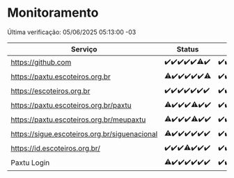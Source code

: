 # Monitoramento

Última verificação: 05/06/2025 05:13:00 -03

|Serviço|Status|Últimas 24h|
|---|---|---|
|https://github.com|<span title="2025-05-29: OK=23">✔️</span><span title="2025-05-30: OK=23">✔️</span><span title="2025-05-31: OK=23">✔️</span><span title="2025-06-01: OK=22">✔️</span><span title="2025-06-02: OK=23">✔️</span><span title="2025-06-03: OK=22, Falhas=1">⚠️</span><span title="2025-06-04: OK=7">✔️</span>|<span title="04/06/2025 05:13:00 -03 : 200">✔️</span><span title="04/06/2025 06:10:00 -03 : 200">✔️</span><span title="04/06/2025 07:10:00 -03 : 200">✔️</span><span title="04/06/2025 08:08:00 -03 : 200">✔️</span><span title="04/06/2025 09:18:00 -03 : 200">✔️</span><span title="04/06/2025 10:27:00 -03 : 200">✔️</span><span title="04/06/2025 11:08:00 -03 : 200">✔️</span><span title="04/06/2025 12:35:00 -03 : 200">✔️</span><span title="04/06/2025 13:11:00 -03 : 200">✔️</span><span title="04/06/2025 14:09:00 -03 : 200">✔️</span><span title="04/06/2025 15:13:00 -03 : 200">✔️</span><span title="04/06/2025 16:07:00 -03 : 200">✔️</span><span title="04/06/2025 17:08:00 -03 : 200">✔️</span><span title="04/06/2025 18:07:00 -03 : 200">✔️</span><span title="04/06/2025 19:08:00 -03 : 200">✔️</span><span title="04/06/2025 20:09:00 -03 : 200">✔️</span><span title="04/06/2025 21:48:00 -03 : 200">✔️</span><span title="04/06/2025 23:38:00 -03 : 200">✔️</span><span title="05/06/2025 00:40:00 -03 : 200">✔️</span><span title="05/06/2025 01:18:00 -03 : 200">✔️</span><span title="05/06/2025 02:10:00 -03 : 200">✔️</span><span title="05/06/2025 03:14:00 -03 : 200">✔️</span><span title="05/06/2025 04:10:00 -03 : 200">✔️</span><span title="05/06/2025 05:13:00 -03 : 200">✔️</span>|
|https://paxtu.escoteiros.org.br|<span title="2025-05-29: OK=22, Falhas=1">⚠️</span><span title="2025-05-30: OK=23">✔️</span><span title="2025-05-31: OK=23">✔️</span><span title="2025-06-01: OK=22">✔️</span><span title="2025-06-02: OK=23">✔️</span><span title="2025-06-03: OK=23">✔️</span><span title="2025-06-04: OK=6, Falhas=1">⚠️</span>|<span title="04/06/2025 05:13:00 -03 : 200">✔️</span><span title="04/06/2025 06:10:00 -03 : 200">✔️</span><span title="04/06/2025 07:10:00 -03 : 200">✔️</span><span title="04/06/2025 08:08:00 -03 : 200">✔️</span><span title="04/06/2025 09:18:00 -03 : 200">✔️</span><span title="04/06/2025 10:27:00 -03 : 200">✔️</span><span title="04/06/2025 11:08:00 -03 : 200">✔️</span><span title="04/06/2025 12:35:00 -03 : 200">✔️</span><span title="04/06/2025 13:11:00 -03 : 200">✔️</span><span title="04/06/2025 14:09:00 -03 : 200">✔️</span><span title="04/06/2025 15:13:00 -03 : 200">✔️</span><span title="04/06/2025 16:07:00 -03 : 200">✔️</span><span title="04/06/2025 17:08:00 -03 : 200">✔️</span><span title="04/06/2025 18:07:00 -03 : 200">✔️</span><span title="04/06/2025 19:08:00 -03 : 200">✔️</span><span title="04/06/2025 20:09:00 -03 : 200">✔️</span><span title="04/06/2025 21:48:00 -03 : 200">✔️</span><span title="04/06/2025 23:38:00 -03 : 0">❌</span><span title="05/06/2025 00:40:00 -03 : 200">✔️</span><span title="05/06/2025 01:18:00 -03 : 200">✔️</span><span title="05/06/2025 02:10:00 -03 : 200">✔️</span><span title="05/06/2025 03:14:00 -03 : 200">✔️</span><span title="05/06/2025 04:10:00 -03 : 200">✔️</span><span title="05/06/2025 05:13:00 -03 : 200">✔️</span>|
|https://escoteiros.org.br|<span title="2025-05-29: OK=23">✔️</span><span title="2025-05-30: OK=23">✔️</span><span title="2025-05-31: OK=23">✔️</span><span title="2025-06-01: OK=22">✔️</span><span title="2025-06-02: OK=23">✔️</span><span title="2025-06-03: OK=23">✔️</span><span title="2025-06-04: OK=7">✔️</span>|<span title="04/06/2025 05:13:00 -03 : 200">✔️</span><span title="04/06/2025 06:10:00 -03 : 200">✔️</span><span title="04/06/2025 07:10:00 -03 : 200">✔️</span><span title="04/06/2025 08:08:00 -03 : 200">✔️</span><span title="04/06/2025 09:18:00 -03 : 200">✔️</span><span title="04/06/2025 10:27:00 -03 : 200">✔️</span><span title="04/06/2025 11:08:00 -03 : 200">✔️</span><span title="04/06/2025 12:35:00 -03 : 200">✔️</span><span title="04/06/2025 13:11:00 -03 : 200">✔️</span><span title="04/06/2025 14:09:00 -03 : 200">✔️</span><span title="04/06/2025 15:13:00 -03 : 200">✔️</span><span title="04/06/2025 16:07:00 -03 : 200">✔️</span><span title="04/06/2025 17:08:00 -03 : 200">✔️</span><span title="04/06/2025 18:07:00 -03 : 200">✔️</span><span title="04/06/2025 19:08:00 -03 : 200">✔️</span><span title="04/06/2025 20:09:00 -03 : 200">✔️</span><span title="04/06/2025 21:48:00 -03 : 200">✔️</span><span title="04/06/2025 23:38:00 -03 : 200">✔️</span><span title="05/06/2025 00:40:00 -03 : 200">✔️</span><span title="05/06/2025 01:18:00 -03 : 200">✔️</span><span title="05/06/2025 02:10:00 -03 : 200">✔️</span><span title="05/06/2025 03:14:00 -03 : 200">✔️</span><span title="05/06/2025 04:10:00 -03 : 200">✔️</span><span title="05/06/2025 05:13:00 -03 : 200">✔️</span>|
|https://paxtu.escoteiros.org.br/paxtu|<span title="2025-05-29: OK=22, Falhas=1">⚠️</span><span title="2025-05-30: OK=23">✔️</span><span title="2025-05-31: OK=23">✔️</span><span title="2025-06-01: OK=22">✔️</span><span title="2025-06-02: OK=22, Falhas=1">⚠️</span><span title="2025-06-03: OK=23">✔️</span><span title="2025-06-04: OK=7">✔️</span>|<span title="04/06/2025 05:13:00 -03 : 200">✔️</span><span title="04/06/2025 06:10:00 -03 : 200">✔️</span><span title="04/06/2025 07:10:00 -03 : 200">✔️</span><span title="04/06/2025 08:08:00 -03 : 200">✔️</span><span title="04/06/2025 09:18:00 -03 : 200">✔️</span><span title="04/06/2025 10:27:00 -03 : 200">✔️</span><span title="04/06/2025 11:08:00 -03 : 200">✔️</span><span title="04/06/2025 12:35:00 -03 : 200">✔️</span><span title="04/06/2025 13:12:00 -03 : 200">✔️</span><span title="04/06/2025 14:09:00 -03 : 200">✔️</span><span title="04/06/2025 15:13:00 -03 : 200">✔️</span><span title="04/06/2025 16:07:00 -03 : 200">✔️</span><span title="04/06/2025 17:08:00 -03 : 200">✔️</span><span title="04/06/2025 18:07:00 -03 : 200">✔️</span><span title="04/06/2025 19:08:00 -03 : 200">✔️</span><span title="04/06/2025 20:09:00 -03 : 200">✔️</span><span title="04/06/2025 21:48:00 -03 : 200">✔️</span><span title="04/06/2025 23:38:00 -03 : 502">❌</span><span title="05/06/2025 00:40:00 -03 : 200">✔️</span><span title="05/06/2025 01:18:00 -03 : 200">✔️</span><span title="05/06/2025 02:10:00 -03 : 200">✔️</span><span title="05/06/2025 03:14:00 -03 : 200">✔️</span><span title="05/06/2025 04:10:00 -03 : 200">✔️</span><span title="05/06/2025 05:13:00 -03 : 200">✔️</span>|
|https://paxtu.escoteiros.org.br/meupaxtu|<span title="2025-05-29: OK=22, Falhas=1">⚠️</span><span title="2025-05-30: OK=23">✔️</span><span title="2025-05-31: OK=23">✔️</span><span title="2025-06-01: OK=22">✔️</span><span title="2025-06-02: OK=21, Falhas=2">⚠️</span><span title="2025-06-03: OK=23">✔️</span><span title="2025-06-04: OK=7">✔️</span>|<span title="04/06/2025 05:13:00 -03 : 200">✔️</span><span title="04/06/2025 06:10:00 -03 : 200">✔️</span><span title="04/06/2025 07:10:00 -03 : 200">✔️</span><span title="04/06/2025 08:08:00 -03 : 200">✔️</span><span title="04/06/2025 09:18:00 -03 : 200">✔️</span><span title="04/06/2025 10:27:00 -03 : 200">✔️</span><span title="04/06/2025 11:08:00 -03 : 200">✔️</span><span title="04/06/2025 12:35:00 -03 : 200">✔️</span><span title="04/06/2025 13:12:00 -03 : 200">✔️</span><span title="04/06/2025 14:09:00 -03 : 200">✔️</span><span title="04/06/2025 15:13:00 -03 : 200">✔️</span><span title="04/06/2025 16:07:00 -03 : 200">✔️</span><span title="04/06/2025 17:08:00 -03 : 200">✔️</span><span title="04/06/2025 18:07:00 -03 : 200">✔️</span><span title="04/06/2025 19:08:00 -03 : 200">✔️</span><span title="04/06/2025 20:09:00 -03 : 200">✔️</span><span title="04/06/2025 21:48:00 -03 : 200">✔️</span><span title="04/06/2025 23:38:00 -03 : 502">❌</span><span title="05/06/2025 00:40:00 -03 : 200">✔️</span><span title="05/06/2025 01:18:00 -03 : 200">✔️</span><span title="05/06/2025 02:10:00 -03 : 200">✔️</span><span title="05/06/2025 03:14:00 -03 : 200">✔️</span><span title="05/06/2025 04:10:00 -03 : 200">✔️</span><span title="05/06/2025 05:13:00 -03 : 200">✔️</span>|
|https://sigue.escoteiros.org.br/siguenacional|<span title="2025-05-29: OK=22, Falhas=1">⚠️</span><span title="2025-05-30: OK=23">✔️</span><span title="2025-05-31: OK=23">✔️</span><span title="2025-06-01: OK=22">✔️</span><span title="2025-06-02: OK=23">✔️</span><span title="2025-06-03: OK=23">✔️</span><span title="2025-06-04: OK=7">✔️</span>|<span title="04/06/2025 05:14:00 -03 : 200">✔️</span><span title="04/06/2025 06:10:00 -03 : 200">✔️</span><span title="04/06/2025 07:10:00 -03 : 200">✔️</span><span title="04/06/2025 08:08:00 -03 : 200">✔️</span><span title="04/06/2025 09:18:00 -03 : 200">✔️</span><span title="04/06/2025 10:27:00 -03 : 200">✔️</span><span title="04/06/2025 11:08:00 -03 : 200">✔️</span><span title="04/06/2025 12:35:00 -03 : 200">✔️</span><span title="04/06/2025 13:12:00 -03 : 200">✔️</span><span title="04/06/2025 14:09:00 -03 : 200">✔️</span><span title="04/06/2025 15:13:00 -03 : 200">✔️</span><span title="04/06/2025 16:07:00 -03 : 200">✔️</span><span title="04/06/2025 17:08:00 -03 : 200">✔️</span><span title="04/06/2025 18:07:00 -03 : 200">✔️</span><span title="04/06/2025 19:08:00 -03 : 200">✔️</span><span title="04/06/2025 20:09:00 -03 : 200">✔️</span><span title="04/06/2025 21:48:00 -03 : 200">✔️</span><span title="04/06/2025 23:38:00 -03 : 0">❌</span><span title="05/06/2025 00:40:00 -03 : 200">✔️</span><span title="05/06/2025 01:18:00 -03 : 200">✔️</span><span title="05/06/2025 02:10:00 -03 : 200">✔️</span><span title="05/06/2025 03:14:00 -03 : 200">✔️</span><span title="05/06/2025 04:10:00 -03 : 200">✔️</span><span title="05/06/2025 05:13:00 -03 : 200">✔️</span>|
|https://id.escoteiros.org.br/|<span title="2025-05-29: OK=23">✔️</span><span title="2025-05-30: OK=23">✔️</span><span title="2025-05-31: OK=23">✔️</span><span title="2025-06-01: OK=21, Falhas=1">⚠️</span><span title="2025-06-02: OK=23">✔️</span><span title="2025-06-03: OK=23">✔️</span><span title="2025-06-04: OK=7">✔️</span>|<span title="04/06/2025 05:14:00 -03 : 200">✔️</span><span title="04/06/2025 06:10:00 -03 : 200">✔️</span><span title="04/06/2025 07:10:00 -03 : 200">✔️</span><span title="04/06/2025 08:08:00 -03 : 200">✔️</span><span title="04/06/2025 09:18:00 -03 : 200">✔️</span><span title="04/06/2025 10:27:00 -03 : 200">✔️</span><span title="04/06/2025 11:08:00 -03 : 200">✔️</span><span title="04/06/2025 12:35:00 -03 : 200">✔️</span><span title="04/06/2025 13:12:00 -03 : 200">✔️</span><span title="04/06/2025 14:09:00 -03 : 200">✔️</span><span title="04/06/2025 15:13:00 -03 : 200">✔️</span><span title="04/06/2025 16:07:00 -03 : 200">✔️</span><span title="04/06/2025 17:08:00 -03 : 200">✔️</span><span title="04/06/2025 18:07:00 -03 : 200">✔️</span><span title="04/06/2025 19:08:00 -03 : 200">✔️</span><span title="04/06/2025 20:09:00 -03 : 200">✔️</span><span title="04/06/2025 21:48:00 -03 : 200">✔️</span><span title="04/06/2025 23:38:00 -03 : 200">✔️</span><span title="05/06/2025 00:40:00 -03 : 200">✔️</span><span title="05/06/2025 01:18:00 -03 : 200">✔️</span><span title="05/06/2025 02:10:00 -03 : 200">✔️</span><span title="05/06/2025 03:14:00 -03 : 200">✔️</span><span title="05/06/2025 04:10:00 -03 : 200">✔️</span><span title="05/06/2025 05:13:00 -03 : 200">✔️</span>|
|Paxtu Login|<span title="2025-05-29: OK=22, Falhas=1">⚠️</span><span title="2025-05-30: OK=23">✔️</span><span title="2025-05-31: OK=23">✔️</span><span title="2025-06-01: OK=22">✔️</span><span title="2025-06-02: OK=23">✔️</span><span title="2025-06-03: OK=23">✔️</span><span title="2025-06-04: OK=7">✔️</span>|<span title="04/06/2025 05:14:00 -03 : 200">✔️</span><span title="04/06/2025 06:10:00 -03 : 200">✔️</span><span title="04/06/2025 07:10:00 -03 : 200">✔️</span><span title="04/06/2025 08:08:00 -03 : 200">✔️</span><span title="04/06/2025 09:18:00 -03 : 200">✔️</span><span title="04/06/2025 10:27:00 -03 : 200">✔️</span><span title="04/06/2025 11:08:00 -03 : 200">✔️</span><span title="04/06/2025 12:35:00 -03 : 200">✔️</span><span title="04/06/2025 13:12:00 -03 : 200">✔️</span><span title="04/06/2025 14:09:00 -03 : 200">✔️</span><span title="04/06/2025 15:13:00 -03 : 200">✔️</span><span title="04/06/2025 16:07:00 -03 : 200">✔️</span><span title="04/06/2025 17:08:00 -03 : 200">✔️</span><span title="04/06/2025 18:07:00 -03 : 200">✔️</span><span title="04/06/2025 19:08:00 -03 : 200">✔️</span><span title="04/06/2025 20:09:00 -03 : 200">✔️</span><span title="04/06/2025 21:48:00 -03 : 200">✔️</span><span title="04/06/2025 23:38:00 -03 : 504">❌</span><span title="05/06/2025 00:40:00 -03 : 200">✔️</span><span title="05/06/2025 01:18:00 -03 : 200">✔️</span><span title="05/06/2025 02:10:00 -03 : 200">✔️</span><span title="05/06/2025 03:14:00 -03 : 200">✔️</span><span title="05/06/2025 04:10:00 -03 : 200">✔️</span><span title="05/06/2025 05:13:00 -03 : 200">✔️</span>|
